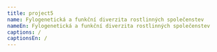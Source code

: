 ```yaml
---
title: project5
name: Fylogenetická a funkční diverzita rostlinných společenstev
nameEn: Fylogenetická a funkční diverzita rostlinných společenstev
captions: /
captionsEn: /
---
```

<div class="cz">
</div>

<div class="en">
</div>
